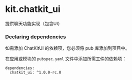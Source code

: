 # kit.chatkit_ui

提供聊天功能实现（包含UI）

### Declaring dependencies
如需添加 ChatKitUI 的依赖项，您必须将 pub 库添加到项目中。

在应用或模块的 `pubspec.yaml` 文件中添加所需工件的依赖项：

```
dependencies:
  chatkit_ui: ^1.0.0-rc.0
```
